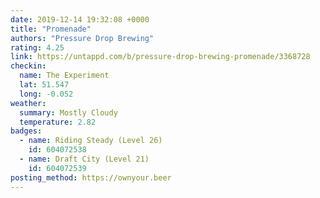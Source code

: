 ```yaml
---
date: 2019-12-14 19:32:08 +0000
title: "Promenade"
authors: "Pressure Drop Brewing"
rating: 4.25
link: https://untappd.com/b/pressure-drop-brewing-promenade/3368728
checkin:
  name: The Experiment
  lat: 51.547
  long: -0.052
weather:
  summary: Mostly Cloudy
  temperature: 2.82
badges:
  - name: Riding Steady (Level 26)
    id: 604072538
  - name: Draft City (Level 21)
    id: 604072539
posting_method: https://ownyour.beer
---
```

